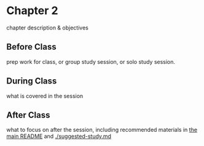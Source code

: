 # Chapter 2

chapter description & objectives

## Before Class

prep work for class, or group study session, or solo study session.

## During Class

what is covered in the session

## After Class

what to focus on after the session, including recommended materials in [the main README](../README.md) and [./suggested-study.md](./suggested-study.md)

